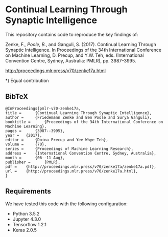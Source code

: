 # Continual Learning Through Synaptic Intelligence

This repository contains code to reproduce the key findings of:

Zenke, F.*, Poole, B.*, and Ganguli, S. (2017). Continual Learning Through
Synaptic Intelligence. In Proceedings of the 34th International Conference on
Machine Learning, D. Precup, and Y.W. Teh, eds. (International Convention
Centre, Sydney, Australia: PMLR), pp. 3987–3995.

http://proceedings.mlr.press/v70/zenke17a.html

*) Equal contribution

## BibTeX
```
@InProceedings{pmlr-v70-zenke17a,
title = 	 {Continual Learning Through Synaptic Intelligence},
author = 	 {Friedemann Zenke and Ben Poole and Surya Ganguli},
booktitle = 	 {Proceedings of the 34th International Conference on Machine Learning},
pages = 	 {3987--3995},
year = 	 {2017},
editor = 	 {Doina Precup and Yee Whye Teh},
volume = 	 {70},
series = 	 {Proceedings of Machine Learning Research},
address = 	 {International Convention Centre, Sydney, Australia},
month = 	 {06--11 Aug},
publisher = 	 {PMLR},
pdf = 	 {http://proceedings.mlr.press/v70/zenke17a/zenke17a.pdf},
url = 	 {http://proceedings.mlr.press/v70/zenke17a.html},
}
```


## Requirements

We have tested this code with the following configuration:

* Python 3.5.2
* Jupyter 4.3.0
* Tensorflow 1.2.1
* Keras 2.0.5

